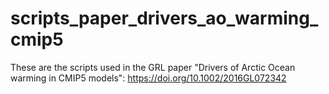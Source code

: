 # scripts_paper_drivers_ao_warming_cmip5
These are the scripts used in the GRL paper "Drivers of Arctic Ocean warming in CMIP5 models":  https://doi.org/10.1002/2016GL072342
